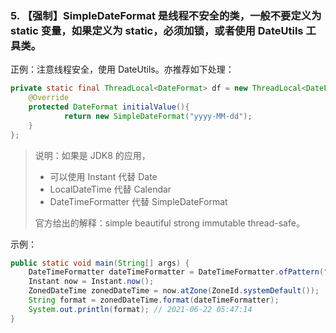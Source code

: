 ### 5. 【强制】SimpleDateFormat 是线程不安全的类，一般不要定义为 static 变量，如果定义为 static，必须加锁，或者使用 DateUtils 工具类。

正例：注意线程安全，使用 DateUtils。亦推荐如下处理：
```java
private static final ThreadLocal<DateFormat> df = new ThreadLocal<DateFormat>(){
    @Override
    protected DateFormat initialValue(){
            return new SimpleDateFormat("yyyy-MM-dd");
    }
};

```
> 说明：如果是 JDK8 的应用，
> - 可以使用 Instant 代替 Date
> - LocalDateTime 代替 Calendar
> - DateTimeFormatter 代替 SimpleDateFormat
> 
> 官方给出的解释：simple beautiful strong immutable thread-safe。

示例：
```java
public static void main(String[] args) {
    DateTimeFormatter dateTimeFormatter = DateTimeFormatter.ofPattern("yyyy-MM-dd hh:mm:ss");
    Instant now = Instant.now();
    ZonedDateTime zonedDateTime = now.atZone(ZoneId.systemDefault());
    String format = zonedDateTime.format(dateTimeFormatter);
    System.out.println(format); // 2021-06-22 05:47:14
}
```